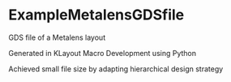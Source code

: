 # ExampleMetalensGDSfile
GDS file of a Metalens layout

Generated in KLayout Macro Development using Python

Achieved small file size by adapting hierarchical design strategy
